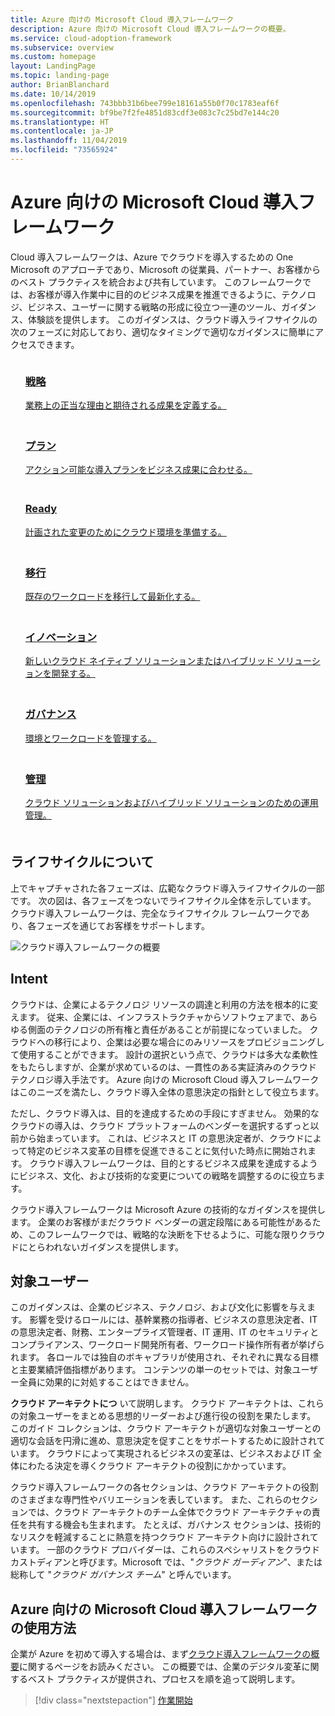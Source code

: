 ```yaml
---
title: Azure 向けの Microsoft Cloud 導入フレームワーク
description: Azure 向けの Microsoft Cloud 導入フレームワークの概要。
ms.service: cloud-adoption-framework
ms.subservice: overview
ms.custom: homepage
layout: LandingPage
ms.topic: landing-page
author: BrianBlanchard
ms.date: 10/14/2019
ms.openlocfilehash: 743bbb31b6bee799e18161a55b0f70c1783eaf6f
ms.sourcegitcommit: bf9be7f2fe4851d83cdf3e083c7c25bd7e144c20
ms.translationtype: HT
ms.contentlocale: ja-JP
ms.lasthandoff: 11/04/2019
ms.locfileid: "73565924"
---
```

# <a name="microsoft-cloud-adoption-framework-for-azure"></a>Azure 向けの Microsoft Cloud 導入フレームワーク

Cloud 導入フレームワークは、Azure でクラウドを導入するための One Microsoft のアプローチであり、Microsoft の従業員、パートナー、お客様からのベスト プラクティスを統合および共有しています。 このフレームワークでは、お客様が導入作業中に目的のビジネス成果を推進できるように、テクノロジ、ビジネス、ユーザーに関する戦略の形成に役立つ一連のツール、ガイダンス、体験談を提供します。 このガイダンスは、クラウド導入ライフサイクルの次のフェーズに対応しており、適切なタイミングで適切なガイダンスに簡単にアクセスできます。

<!-- markdownlint-disable MD033 -->

<ul class="panelContent cardsF">
    <li style="display: flex; flex-direction: column;">
        <a href="./strategy/index.md">
            <div class="cardSize">
                <div class="cardPadding" style="padding-bottom:10px;">
                    <div class="card" style="padding-bottom:10px;">
                        <div class="cardImageOuter">
                            <div class="cardImage">
                                <img alt="" src="./_images/caf-strategy.png" data-linktype="external">
                            </div>
                        </div>
                        <div class="cardText" style="padding-left:0px;">
                            <h3>戦略</h3>
業務上の正当な理由と期待される成果を定義する。
                        </div>
                    </div>
                </div>
            </div>
        </a>
    </li>
    <li style="display: flex; flex-direction: column;">
        <a href="./plan/index.md">
            <div class="cardSize">
                <div class="cardPadding" style="padding-bottom:10px;">
                    <div class="card" style="padding-bottom:10px;">
                        <div class="cardImageOuter">
                            <div class="cardImage">
                                <img alt="" src="./_images/caf-plan.png" data-linktype="external">
                            </div>
                        </div>
                        <div class="cardText" style="padding-left:0px;">
                            <h3>プラン</h3>
アクション可能な導入プランをビジネス成果に合わせる。
                        </div>
                    </div>
                </div>
            </div>
        </a>
    </li>
    <li style="display: flex; flex-direction: column;">
        <a href="./ready/index.md">
            <div class="cardSize">
                <div class="cardPadding" style="padding-bottom:10px;">
                    <div class="card" style="padding-bottom:10px;">
                        <div class="cardImageOuter">
                            <div class="cardImage">
                                <img alt="" src="./_images/caf-ready.png" data-linktype="external">
                            </div>
                        </div>
                        <div class="cardText" style="padding-left:0px;">
                            <h3>Ready</h3>
計画された変更のためにクラウド環境を準備する。
                        </div>
                    </div>
                </div>
            </div>
        </a>
    </li>
    <li style="display: flex; flex-direction: column;">
        <a href="./migrate/index.md">
            <div class="cardSize">
                <div class="cardPadding" style="padding-bottom:10px;">
                    <div class="card" style="padding-bottom:10px;">
                        <div class="cardImageOuter">
                            <div class="cardImage">
                                <img alt="" src="./_images/caf-migrate.png" data-linktype="external">
                            </div>
                        </div>
                        <div class="cardText" style="padding-left:0px;">
                            <h3>移行</h3>
既存のワークロードを移行して最新化する。
                        </div>
                    </div>
                </div>
            </div>
        </a>
    </li>
    <li style="display: flex; flex-direction: column;">
        <a href="./innovate/index.md">
            <div class="cardSize">
                <div class="cardPadding" style="padding-bottom:10px;">
                    <div class="card" style="padding-bottom:10px;">
                        <div class="cardImageOuter">
                            <div class="cardImage">
                                <img alt="" src="./_images/caf-adopt.png" data-linktype="external">
                            </div>
                        </div>
                        <div class="cardText" style="padding-left:0px;">
                            <h3>イノベーション</h3>
新しいクラウド ネイティブ ソリューションまたはハイブリッド ソリューションを開発する。
                        </div>
                    </div>
                </div>
            </div>
        </a>
    </li>
    <li style="display: flex; flex-direction: column;">
        <a href="./govern/index.md">
            <div class="cardSize">
                <div class="cardPadding" style="padding-bottom:10px;">
                    <div class="card" style="padding-bottom:10px;">
                        <div class="cardImageOuter">
                            <div class="cardImage">
                                <img alt="" src="./_images/caf-govern.png" data-linktype="external">
                            </div>
                        </div>
                        <div class="cardText" style="padding-left:0px;">
                            <h3>ガバナンス</h3>
環境とワークロードを管理する。
                        </div>
                    </div>
                </div>
            </div>
        </a>
    </li>
    <li style="display: flex; flex-direction: column;">
        <a href="./manage/index.md">
            <div class="cardSize">
                <div class="cardPadding" style="padding-bottom:10px;">
                    <div class="card" style="padding-bottom:10px;">
                        <div class="cardImageOuter">
                            <div class="cardImage">
                                <img alt="" src="./_images/caf-manage.png" data-linktype="external">
                            </div>
                        </div>
                        <div class="cardText" style="padding-left:0px;">
                            <h3>管理</h3>
クラウド ソリューションおよびハイブリッド ソリューションのための運用管理。
                        </div>
                    </div>
                </div>
            </div>
        </a>
    </li>
</ul>

## <a name="understand-the-lifecycle"></a>ライフサイクルについて

上でキャプチャされた各フェーズは、広範なクラウド導入ライフサイクルの一部です。 次の図は、各フェーズをつないでライフサイクル全体を示しています。 クラウド導入フレームワークは、完全なライフサイクル フレームワークであり、各フェーズを通じてお客様をサポートします。

![クラウド導入フレームワークの概要](./_images/caf-overview.png)

## <a name="intent"></a>Intent

クラウドは、企業によるテクノロジ リソースの調達と利用の方法を根本的に変えます。 従来、企業には、インフラストラクチャからソフトウェアまで、あらゆる側面のテクノロジの所有権と責任があることが前提になっていました。 クラウドへの移行により、企業は必要な場合にのみリソースをプロビジョニングして使用することができます。 設計の選択という点で、クラウドは多大な柔軟性をもたらしますが、企業が求めているのは、一貫性のある実証済みのクラウド テクノロジ導入手法です。 Azure 向けの Microsoft Cloud 導入フレームワークはこのニーズを満たし、クラウド導入全体の意思決定の指針として役立ちます。

ただし、クラウド導入は、目的を達成するための手段にすぎません。 効果的なクラウドの導入は、クラウド プラットフォームのベンダーを選択するずっと以前から始まっています。 これは、ビジネスと IT の意思決定者が、クラウドによって特定のビジネス変革の目標を促進できることに気付いた時点に開始されます。 クラウド導入フレームワークは、目的とするビジネス成果を達成するようにビジネス、文化、および技術的な変更についての戦略を調整するのに役立ちます。

クラウド導入フレームワークは Microsoft Azure の技術的なガイダンスを提供します。 企業のお客様がまだクラウド ベンダーの選定段階にある可能性があるため、このフレームワークでは、戦略的な決断を下せるように、可能な限りクラウドにとらわれないガイダンスを提供します。

## <a name="intended-audience"></a>対象ユーザー

このガイダンスは、企業のビジネス、テクノロジ、および文化に影響を与えます。 影響を受けるロールには、基幹業務の指導者、ビジネスの意思決定者、IT の意思決定者、財務、エンタープライズ管理者、IT 運用、IT のセキュリティとコンプライアンス、ワークロード開発所有者、ワークロード操作所有者が挙げられます。 各ロールでは独自のボキャブラリが使用され、それぞれに異なる目標と主要業績評価指標があります。 コンテンツの単一のセットでは、対象ユーザー全員に効果的に対処することはできません。

**クラウド アーキテクトにつ** いて説明します。 クラウド アーキテクトは、これらの対象ユーザーをまとめる思想的リーダーおよび進行役の役割を果たします。 このガイド コレクションは、クラウド アーキテクトが適切な対象ユーザーとの適切な会話を円滑に進め、意思決定を促すことをサポートするために設計されています。 クラウドによって実現されるビジネスの変革は、ビジネスおよび IT 全体にわたる決定を導くクラウド アーキテクトの役割にかかっています。

クラウド導入フレームワークの各セクションは、クラウド アーキテクトの役割のさまざまな専門性やバリエーションを表しています。 また、これらのセクションでは、クラウド アーキテクトのチーム全体でクラウド アーキテクチャの責任を共有する機会も生まれます。 たとえば、ガバナンス セクションは、技術的なリスクを軽減することに熱意を持つクラウド アーキテクト向けに設計されています。 一部のクラウド プロバイダーは、これらのスペシャリストをクラウド カストディアンと呼びます。Microsoft では、"_クラウド ガーディアン_"、または総称して "_クラウド ガバナンス チーム_" と呼んでいます。

## <a name="how-to-use-the-microsoft-cloud-adoption-framework-for-azure"></a>Azure 向けの Microsoft Cloud 導入フレームワークの使用方法

企業が Azure を初めて導入する場合は、まず[クラウド導入フレームワークの概要](./getting-started/migrate.md)に関するページをお読みください。 この概要では、企業のデジタル変革に関するベスト プラクティスが提供され、プロセスを順を追って説明します。

> [!div class="nextstepaction"]
> [作業開始](./getting-started/migrate.md)
